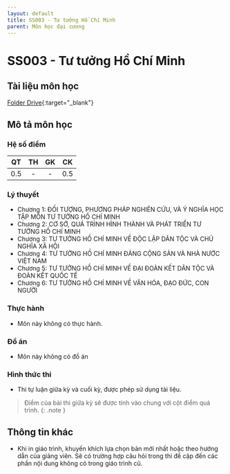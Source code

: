 ```yaml
---
layout: default
title: SS003 - Tư tưởng Hồ Chí Minh
parent: Môn học đại cương
---
```


# SS003 - Tư tưởng Hồ Chí Minh

## Tài liệu môn học

[Folder Drive](https://drive.google.com/drive/folders/1-mfu13rfY6yxQt4naGlwGUJHwAY5fN4i?usp=sharing){:target="_blank"}

## Mô tả môn học

### Hệ số điểm

| QT   | TH  | GK  | CK  |
|------|-----|-----|-----|
| <center>0.5</center>| <center>-</center>| <center>-</center> | <center>0.5</center> |

### Lý thuyết

- Chương 1: ĐỐI TƯỢNG, PHƯƠNG PHÁP NGHIÊN CỨU, VÀ Ý NGHĨA HỌC TẬP MÔN TƯ TƯỞNG HỒ CHÍ MINH
- Chương 2: CƠ SỞ, QUÁ TRÌNH HÌNH THÀNH VÀ PHÁT TRIỂN TƯ TƯỞNG HỒ CHÍ MINH
- Chương 3: TƯ TƯỞNG HỒ CHÍ MINH VỀ ĐỘC LẬP DÂN TỘC VÀ CHỦ NGHĨA XÃ HỘI
- Chương 4: TƯ TƯỞNG HỒ CHÍ MINH ĐẢNG CỘNG SẢN VÀ NHÀ NƯỚC VIỆT NAM
- Chương 5: TƯ TƯỞNG HỒ CHÍ MINH VỀ ĐẠI ĐOÀN KẾT DÂN TỘC VÀ ĐOÀN KẾT QUỐC TẾ
- Chương 6: TƯ TƯỞNG HỒ CHÍ MINH VỀ VĂN HÓA, ĐẠO ĐỨC, CON NGƯỜI

### Thực hành

- Môn này không có thực hành.

### Đồ án

- Môn này không có đồ án

### Hình thức thi

- Thi tự luận giữa kỳ và cuối kỳ, được phép sử dụng tài liệu.

> Điểm của bài thi giữa kỳ sẽ được tính vào chung với cột điểm quá trình.
{: .note }

## Thông tin khác

- Khi in giáo trình, khuyến khích lựa chọn bản mới nhất hoặc theo hướng dẫn của giảng viên. Sẽ có trường hợp câu hỏi trong thi đề cập đến các phần nội dung không có trong giáo trình cũ.
